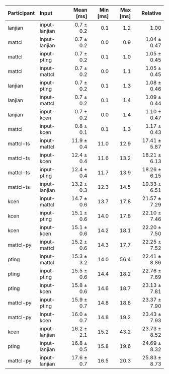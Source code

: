 | Participant | Input | Mean [ms] | Min [ms] | Max [ms] | Relative |
|:---|:---|---:|---:|---:|---:|
| lanjian | input-lanjian | 0.7 ± 0.2 | 0.1 | 1.2 | 1.00 |
| mattcl | input-lanjian | 0.7 ± 0.2 | 0.0 | 0.9 | 1.04 ± 0.47 |
| mattcl | input-pting | 0.7 ± 0.2 | 0.1 | 1.0 | 1.05 ± 0.45 |
| mattcl | input-mattcl | 0.7 ± 0.2 | 0.0 | 1.1 | 1.05 ± 0.45 |
| lanjian | input-pting | 0.7 ± 0.2 | 0.1 | 1.3 | 1.08 ± 0.46 |
| lanjian | input-mattcl | 0.7 ± 0.2 | 0.1 | 1.4 | 1.09 ± 0.44 |
| lanjian | input-kcen | 0.7 ± 0.2 | 0.0 | 1.4 | 1.10 ± 0.47 |
| mattcl | input-kcen | 0.8 ± 0.1 | 0.1 | 1.3 | 1.17 ± 0.43 |
| mattcl-ts | input-mattcl | 11.9 ± 0.4 | 11.0 | 12.9 | 17.41 ± 5.87 |
| mattcl-ts | input-kcen | 12.4 ± 0.4 | 11.6 | 13.2 | 18.21 ± 6.13 |
| mattcl-ts | input-pting | 12.4 ± 0.4 | 11.7 | 13.9 | 18.26 ± 6.15 |
| mattcl-ts | input-lanjian | 13.2 ± 0.3 | 12.3 | 14.5 | 19.33 ± 6.51 |
| kcen | input-mattcl | 14.7 ± 0.6 | 13.7 | 17.8 | 21.57 ± 7.29 |
| kcen | input-pting | 15.1 ± 0.6 | 14.0 | 17.8 | 22.10 ± 7.46 |
| kcen | input-kcen | 15.1 ± 0.6 | 14.2 | 18.1 | 22.20 ± 7.50 |
| mattcl-py | input-mattcl | 15.2 ± 0.6 | 14.3 | 17.7 | 22.25 ± 7.52 |
| pting | input-mattcl | 15.3 ± 3.2 | 14.0 | 56.4 | 22.41 ± 8.86 |
| pting | input-pting | 15.5 ± 0.6 | 14.4 | 18.2 | 22.76 ± 7.69 |
| pting | input-kcen | 15.8 ± 0.6 | 14.6 | 18.7 | 23.13 ± 7.81 |
| mattcl-py | input-pting | 15.9 ± 0.7 | 14.8 | 18.8 | 23.37 ± 7.90 |
| mattcl-py | input-kcen | 16.0 ± 0.7 | 14.8 | 19.2 | 23.43 ± 7.93 |
| kcen | input-lanjian | 16.2 ± 2.1 | 15.2 | 43.2 | 23.73 ± 8.52 |
| pting | input-lanjian | 16.8 ± 0.5 | 15.8 | 19.6 | 24.69 ± 8.32 |
| mattcl-py | input-lanjian | 17.6 ± 0.7 | 16.5 | 20.3 | 25.83 ± 8.73 |
